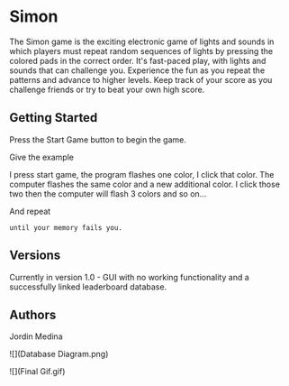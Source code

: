 # Simon

The Simon game is the exciting electronic game of lights and sounds in which players must repeat random sequences of lights by pressing the colored pads in the correct order. It's fast-paced play, with lights and sounds that can challenge you. Experience the fun as you repeat the patterns and advance to higher levels. Keep track of your score as you challenge friends or try to beat your own high score.

## Getting Started

Press the Start Game button to begin the game.


Give the example

I press start game, the program flashes one color, I click that color. The computer flashes the same color  and a new additional color. I click those two then the computer will flash 3 colors and so on...

And repeat

```
until your memory fails you.
```

## Versions

Currently in version 1.0 - GUI with no working functionality and a successfully linked leaderboard database.
## Authors

Jordin Medina

![](Database Diagram.png)

![](Final Gif.gif)

